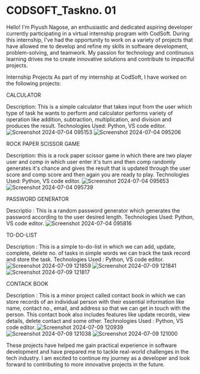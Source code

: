 # CODSOFT_Taskno. 01
Hello! I'm Piyush Nagose, an enthusiastic and dedicated aspiring developer currently participating in a virtual internship program with CodSoft. During this internship, I've had the opportunity to work on a variety of projects that have allowed me to develop and refine my skills in software development, problem-solving, and teamwork. My passion for technology and continuous learning drives me to create innovative solutions and contribute to impactful projects.

Internship Projects
As part of my internship at CodSoft, I have worked on the following projects:

CALCULATOR

Description: This is a simple calculator that takes input from the user which type of task he wants to perform and calculator performs variety of operation like addition, subtraction, multiplication, and division and produces the result.
Technologies Used: Python, VS code editor.
![Screenshot 2024-07-04 095153](https://github.com/PiyushNagose/CODSOFT/assets/140475543/8cf59191-262d-4269-954b-70e6176ad221)
![Screenshot 2024-07-04 095206](https://github.com/PiyushNagose/CODSOFT/assets/140475543/83711f8d-5042-4a66-9bb0-fb77e8b4dab5)


ROCK PAPER SCISSOR GAME

Description: this is a rock paper scissor game in which there are two player user and comp in which user enter it's turn and then comp randomly generates it's chance and gives the result that is updated through the user score and comp score and then again you are ready to play.
Technologies Used: Python, VS code editor.
![Screenshot 2024-07-04 095653](https://github.com/PiyushNagose/CODSOFT/assets/140475543/a4d253af-c7aa-4a4e-9c71-56e3b7ff5c83)
![Screenshot 2024-07-04 095739](https://github.com/PiyushNagose/CODSOFT/assets/140475543/f37e3a62-6253-42cb-b156-7057ea0298c9)


PASSWORD GENERATOR 

Descriptio : This is a random password generator which generates the password according to the user desired length.
Technologies Used: Python, VS code editor.
![Screenshot 2024-07-04 095816](https://github.com/PiyushNagose/CODSOFT/assets/140475543/a8a9333b-5ede-405b-9fc6-0d4e46d90f75)


TO-DO-LIST

Description : This is a simple to-do-list in which we can add, update, complete, delete no. of tasks in simple words we can track the task record and store the task.
Technologies Used : Python, VS code editor.
![Screenshot 2024-07-09 121859](https://github.com/PiyushNagose/CODSOFT/assets/140475543/e0072a8a-38fc-4cb7-b9b5-62a611162d03)
![Screenshot 2024-07-09 121841](https://github.com/PiyushNagose/CODSOFT/assets/140475543/a38ecd58-b7f0-46f8-a9cb-83b11df4e1cf)
![Screenshot 2024-07-09 121817](https://github.com/PiyushNagose/CODSOFT/assets/140475543/c852a422-23c1-4d84-b5bc-af87d70ecf99)


CONTACK BOOK

Description : This is a minor project called contact book in which we can store records of an individual person with their essential information like name, contact no., email, and address so that we can get in touch with the person. This contact book also includes features like update records, view details, delete contact and some other.
Technologies Used : Python, VS code editor.
![Screenshot 2024-07-09 120939](https://github.com/PiyushNagose/CODSOFT/assets/140475543/458e773a-a15a-4d6d-a2de-c7830684e8b2)
![Screenshot 2024-07-09 121038](https://github.com/PiyushNagose/CODSOFT/assets/140475543/195dd215-69bf-47cb-b0b3-fadc71c18039)
![Screenshot 2024-07-09 121000](https://github.com/PiyushNagose/CODSOFT/assets/140475543/e3193dfa-2cf5-40e9-a5b8-5299208a00a6)

These projects have helped me gain practical experience in software development and have prepared me to tackle real-world challenges in the tech industry. I am excited to continue my journey as a developer and look forward to contributing to more innovative projects in the future.







